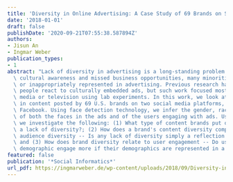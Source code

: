 ```yaml
---
title: 'Diversity in Online Advertising: A Case Study of 69 Brands on Social Media'
date: '2018-01-01'
draft: false
publishDate: '2020-09-21T07:55:38.587894Z'
authors:
- Jisun An
- Ingmar Weber
publication_types:
- 1
abstract: "Lack of diversity in advertising is a long-standing problem. Despite growing\
  \ cultural awareness and missed business opportunities, many minorities remain under-\
  \ or inappropriately represented in advertising. Previous research has studied how\
  \ people react to culturally embedded ads, but such work focused mostly on print\
  \ media or television using lab experiments. In this work, we look at diversity\
  \ in content posted by 69 U.S. brands on two social media platforms, Instagram and\
  \ Facebook. Using face detection technology, we infer the gender, race, and age\
  \ of both the faces in the ads and of the users engaging with ads. Using this dataset,\
  \ we investigate the following: (1) What type of content brands put out -- Is there\
  \ a lack of diversity?; (2) How does a brand's content diversity compare to its\
  \ audience diversity -- Is any lack of diversity simply a reflection of the audience?;\
  \ and (3) How does brand diversity relate to user engagement -- Do users of a particular\
  \ demographic engage more if their demographics are represented in a post?"
featured: false
publication: '*Social Informatics*'
url_pdf: https://ingmarweber.de/wp-content/uploads/2018/09/Diversity-in-Online-Advertising-A-Acase-STudy-of-69-Brands-on-Social-Media.pdf
---
```


